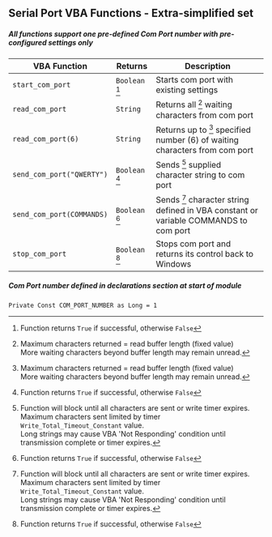 ## Serial Port VBA Functions - Extra-simplified set

##### All functions support one pre-defined Com Port number with pre-configured settings only

| VBA Function                   |    Returns     | Description                                                                           |
| -------------------------------|----------------|---------------------------------------------------------------------------------------|
| `start_com_port`               | `Boolean` [^1] | Starts com port with existing settings                                                |
| `read_com_port`                | `String`       | Returns all [^3] waiting characters from com port                                     |
| `read_com_port(6)`             | `String`       | Returns up to [^3] specified number (6) of waiting characters from com port               |
| `send_com_port("QWERTY")`      | `Boolean` [^1] | Sends [^2] supplied character string to com port                                      |
| `send_com_port(COMMANDS)`      | `Boolean` [^1] | Sends [^2] character string defined in VBA constant or variable COMMANDS to com port  |
| `stop_com_port`                | `Boolean` [^1] | Stops com port and returns its control back to Windows                                |

##### Com Port number defined in declarations section at start of module   
`Private Const COM_PORT_NUMBER as Long = 1`    

[^1]: Function returns `True` if successful, otherwise `False`  

[^2]: Function will block until all characters are sent or write timer expires.  
      Maximum characters sent limited by timer `Write_Total_Timeout_Constant` value.   
      Long strings may cause VBA 'Not Responding' condition until transmission complete or timer expires.    
      
[^3]: Maximum characters returned = read buffer length (fixed value)    
      More waiting characters beyond buffer length may remain unread.   
     
 
